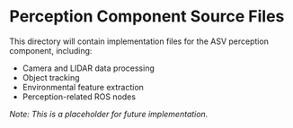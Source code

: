 # Perception Component Source Files

This directory will contain implementation files for the ASV perception component, including:

- Camera and LIDAR data processing
- Object tracking
- Environmental feature extraction
- Perception-related ROS nodes

*Note: This is a placeholder for future implementation.* 